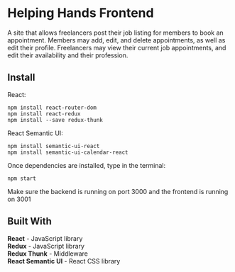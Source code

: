 # Helping Hands Frontend

A site that allows freelancers post their job listing for members to book an appointment. Members may add, edit, and delete appointments, as well as edit their profile. Freelancers may view their current job appointments, and edit their availability and their profession.

## Install

  React:
  ```
  npm install react-router-dom
  npm install react-redux
  npm install --save redux-thunk
  ```

  React Semantic UI:
  ```
  npm install semantic-ui-react
  npm install semantic-ui-calendar-react
  ```

  Once dependencies are installed, type in the terminal:

  ```
  npm start
  ```

  Make sure the backend is running on port 3000 and the frontend is running on 3001

## Built With

  **React** - JavaScript library <br>
  **Redux** - JavaScript library <br>
  **Redux Thunk** - Middleware <br>
  **React Semantic UI** - React CSS library
